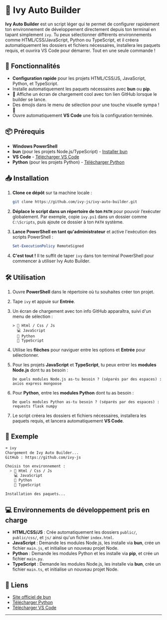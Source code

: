 # 🌿 Ivy Auto Builder

**Ivy Auto Builder** est un script léger qui te permet de configurer rapidement ton environnement de développement directement depuis ton terminal en tapant simplement `ivy`. Tu peux sélectionner différents environnements comme HTML/CSS/JavaScript, Python ou TypeScript, et il créera automatiquement les dossiers et fichiers nécessaires, installera les paquets requis, et ouvrira VS Code pour démarrer. Tout en une seule commande !

## 🚀 Fonctionnalités

- **Configuration rapide** pour les projets HTML/CSS/JS, JavaScript, Python, et TypeScript.
- Installe automatiquement les paquets nécessaires avec **bun** ou **pip**.
- 🎨 Affiche un écran de chargement cool avec ton lien GitHub lorsque le builder se lance.
- Des émojis dans le menu de sélection pour une touche visuelle sympa ! 🌟
- Ouvre automatiquement **VS Code** une fois la configuration terminée.
  
## 📦 Prérequis

- **Windows PowerShell**
- **bun** (pour les projets Node.js/TypeScript) - [Installer bun](https://bun.sh)
- **VS Code** - [Télécharger VS Code](https://code.visualstudio.com/)
- **Python** (pour les projets Python) - [Télécharger Python](https://www.python.org/downloads/)

## 📥 Installation

1. **Clone ce dépôt** sur ta machine locale :
   ```bash
   git clone https://github.com/ivy-js/ivy-auto-builder.git
   ```

2. **Déplace le script dans un répertoire de ton `PATH`** pour pouvoir l’exécuter globalement. Par exemple, copie `ivy.ps1` dans un dossier comme `C:\Scripts`, puis ajoute ce dossier à ton `PATH` système.

3. **Lance PowerShell en tant qu'administrateur** et active l'exécution des scripts PowerShell :
   ```powershell
   Set-ExecutionPolicy RemoteSigned
   ```

4. **C'est tout !** Il te suffit de taper `ivy` dans ton terminal PowerShell pour commencer à utiliser Ivy Auto Builder.

## 🛠️ Utilisation

1. Ouvre **PowerShell** dans le répertoire où tu souhaites créer ton projet.
   
2. Tape `ivy` et appuie sur **Entrée**.
   
3. Un écran de chargement avec ton info GitHub apparaîtra, suivi d'un menu de sélection :

   ```text
   > 📄 Html / Css / Js
     💻 JavaScript
     🐍 Python
     📜 TypeScript
   ```

4. Utilise les **flèches** pour naviguer entre les options et **Entrée** pour sélectionner.

5. Pour les projets **JavaScript** et **TypeScript**, tu peux entrer les **modules Node.js** dont tu as besoin :
   ```text
   De quels modules Node.js as-tu besoin ? (séparés par des espaces) : axios express mongoose
   ```

6. Pour **Python**, entre les **modules Python** dont tu as besoin :
   ```text
   De quels modules Python as-tu besoin ? (séparés par des espaces) : requests flask numpy
   ```

7. Le script créera les dossiers et fichiers nécessaires, installera les paquets requis, et lancera automatiquement **VS Code**.

## 📝 Exemple

```bash
➜ ivy
Chargement de Ivy Auto Builder...
GitHub : https://github.com/ivy-js

Choisis ton environnement :
  > 📄 Html / Css / Js
    💻 JavaScript
    🐍 Python
    📜 TypeScript

Installation des paquets...
```

## 💻 Environnements de développement pris en charge

- **HTML/CSS/JS** : Crée automatiquement les dossiers `public/`, `public/css/`, et `js/` ainsi qu'un fichier `index.html`.
- **JavaScript** : Demande les modules Node.js, les installe via **bun**, crée un fichier `main.js`, et initialise un nouveau projet Node.
- **Python** : Demande les modules Python et les installe via **pip**, et crée un fichier `main.py`.
- **TypeScript** : Demande les modules Node.js, les installe via **bun**, crée un fichier `main.ts`, et initialise un nouveau projet Node.

## 🔗 Liens

- [Site officiel de bun](https://bun.sh)
- [Télécharger Python](https://www.python.org/downloads/)
- [Télécharger VS Code](https://code.visualstudio.com/)

---

